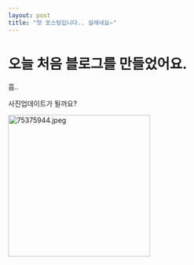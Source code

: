 ```yaml
---
layout: post
title: "첫 포스팅입니다.. 설레네요~"
---
```


# 오늘 처음 블로그를 만들었어요.

흠..

사진업데이트가 될까요?



<img title="" src="file:///C:/Users/s/teri0411.github-blog/teri0411.github.io/images/473bddf038d11ab9f9d25efa19c5c99e69db1ce3.jpeg" alt="75375944.jpeg" width="289" data-align="center">
